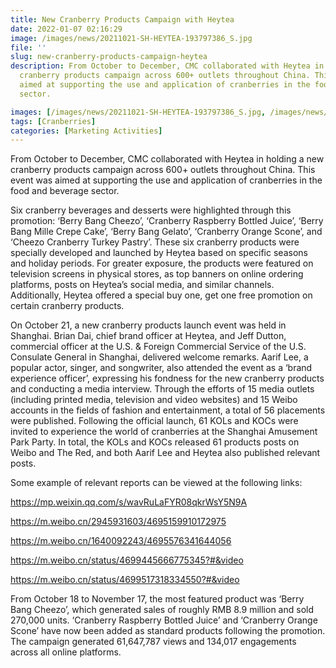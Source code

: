 ```yaml
---
title: New Cranberry Products Campaign with Heytea
date: 2022-01-07 02:16:29
image: /images/news/20211021-SH-HEYTEA-193797386_S.jpg
file: ''
slug: new-cranberry-products-campaign-heytea
description: From October to December, CMC collaborated with Heytea in holding a new
  cranberry products campaign across 600+ outlets throughout China. This event was
  aimed at supporting the use and application of cranberries in the food and beverage
  sector.

images: [/images/news/20211021-SH-HEYTEA-193797386_S.jpg, /images/news/20211021-SH-HEYTEA-193797733_S.jpg, /images/news/20211021-SH-HEYTEA-193817621_S.jpg, /images/news/20211021-SH-HEYTEA-193823679_S.jpg, /images/news/微信图片_20220217101311.png, /images/news/微信图片_20220217101312.png]
tags: [Cranberries]
categories: [Marketing Activities]
---
```

<p>From October to December, CMC collaborated with Heytea in holding a new cranberry products campaign across 600+ outlets throughout China. This event was aimed at supporting the use and application of cranberries in the food and beverage sector.</p>
<p>Six cranberry beverages and desserts were highlighted through this promotion: ‘Berry Bang Cheezo’, ‘Cranberry Raspberry Bottled Juice’, ‘Berry Bang Mille Crepe Cake’, ‘Berry Bang Gelato’, ‘Cranberry Orange Scone’, and ‘Cheezo Cranberry Turkey Pastry’. These six cranberry products were specially developed and launched by Heytea based on specific seasons and holiday periods. For greater exposure, the products were featured on television screens in physical stores, as top banners on online ordering platforms, posts on Heytea’s social media, and similar channels. Additionally, Heytea offered a special buy one, get one free promotion on certain cranberry products.</p>
<p>On October 21, a new cranberry products launch event was held in Shanghai. Brian Dai, chief brand officer at Heytea, and Jeff Dutton, commercial officer at the U.S. & Foreign Commercial Service of the U.S. Consulate General in Shanghai, delivered welcome remarks. Aarif Lee, a popular actor, singer, and songwriter, also attended the event as a ‘brand experience officer’, expressing his fondness for the new cranberry products and conducting a media interview. Through the efforts of 15 media outlets (including printed media, television and video websites) and 15 Weibo accounts in the fields of fashion and entertainment, a total of 56 placements were published. Following the official launch, 61 KOLs and KOCs were invited to experience the world of cranberries at the Shanghai Amusement Park Party. In total, the KOLs and KOCs released 61 products posts on Weibo and The Red, and both Aarif Lee and Heytea also published relevant posts.</p>
<p>Some example of relevant reports can be viewed at the following links:</p>
<p><a href="https://mp.weixin.qq.com/s/wavRuLaFYR08qkrWsY5N9A">https://mp.weixin.qq.com/s/wavRuLaFYR08qkrWsY5N9A</a></p>
<p><a href="https://m.weibo.cn/2945931603/4695159910172975">https://m.weibo.cn/2945931603/4695159910172975</a></p>
<p><a href="https://m.weibo.cn/1640092243/4695576341644056">https://m.weibo.cn/1640092243/4695576341644056</a></p>
<p><a href="#&video">https://m.weibo.cn/status/4699445666775345?#&video</a></p>
<p><a href="#&video">https://m.weibo.cn/status/4699517318334550?#&video</a></p>
<p>From October 18 to November 17, the most featured product was ‘Berry Bang Cheezo’, which generated sales of roughly RMB 8.9 million and sold 270,000 units. ‘Cranberry Raspberry Bottled Juice’ and ‘Cranberry Orange Scone’ have now been added as standard products following the promotion. The campaign generated 61,647,787 views and 134,017 engagements across all online platforms.</p>

